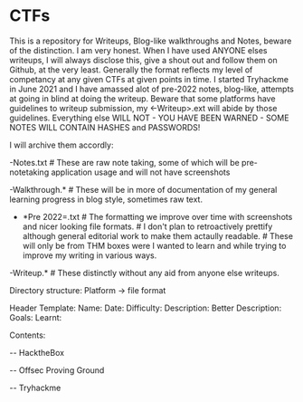 # CTFs
This is a repository for Writeups, Blog-like walkthroughs and Notes, beware of the distinction. 
I am very honest. When I have used ANYONE elses writeups, I will always disclose this, give a shout out and follow them on Github, at the very least. Generally the format reflects my level of competancy at any given CTFs at given points in time. I started Tryhackme in June 2021 and I have amassed alot of pre-2022 notes, blog-like, attempts at going in blind at doing the writeup. Beware that some platforms have guidelines to writeup submission, my <CTF><-Writeup>.ext will abide by those guidelines. Everything else WILL NOT - YOU HAVE BEEN WARNED - SOME NOTES WILL CONTAIN HASHES and PASSWORDS! 

I will archive them accordly:

<CTF-NAME>-Notes.txt    # These are raw note taking, some of which will be pre-notetaking application usage and will not have screenshots
  
<CTF-NAME>-Walkthrough.*      # These will be in more of documentation of my general learning progress in blog style, sometimes raw text.
- *Pre 2022=.txt        # The formatting we improve over time with screenshots and nicer looking file formats.
                        # I don't plan to retroactively prettify although general editorial work to make them actaully readable.
                        # These will only be from THM boxes were I wanted to learn and while trying to improve my writing in various ways.
  
<CTF-NAME>-Writeup.*    # These distinctly without any aid from anyone else writeups.

Directory structure:
Platform -> file format

Header Template:
Name:
Date:
Difficulty:
Description:
Better Description:
Goals:
Learnt:

  
Contents:

-- HacktheBox
  
-- Offsec Proving Ground
  
-- Tryhackme 
